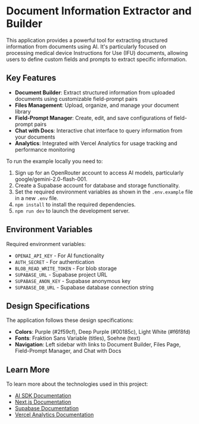 # Document Information Extractor and Builder

This application provides a powerful tool for extracting structured information from documents using AI. It's particularly focused on processing medical device Instructions for Use (IFU) documents, allowing users to define custom fields and prompts to extract specific information.

## Key Features

- **Document Builder**: Extract structured information from uploaded documents using customizable field-prompt pairs
- **Files Management**: Upload, organize, and manage your document library
- **Field-Prompt Manager**: Create, edit, and save configurations of field-prompt pairs
- **Chat with Docs**: Interactive chat interface to query information from your documents
- **Analytics**: Integrated with Vercel Analytics for usage tracking and performance monitoring

To run the example locally you need to:

1. Sign up for an OpenRouter account to access AI models, particularly google/gemini-2.0-flash-001.
2. Create a Supabase account for database and storage functionality.
3. Set the required environment variables as shown in the `.env.example` file in a new `.env` file.
4. `npm install` to install the required dependencies.
5. `npm run dev` to launch the development server.

## Environment Variables

Required environment variables:
- `OPENAI_API_KEY` - For AI functionality
- `AUTH_SECRET` - For authentication
- `BLOB_READ_WRITE_TOKEN` - For blob storage
- `SUPABASE_URL` - Supabase project URL
- `SUPABASE_ANON_KEY` - Supabase anonymous key
- `SUPABASE_DB_URL` - Supabase database connection string

## Design Specifications

The application follows these design specifications:
- **Colors**: Purple (#2f59cf), Deep Purple (#00185c), Light White (#f6f8fd)
- **Fonts**: Fraktion Sans Variable (titles), Soehne (text)
- **Navigation**: Left sidebar with links to Document Builder, Files Page, Field-Prompt Manager, and Chat with Docs

## Learn More

To learn more about the technologies used in this project:

- [AI SDK Documentation](https://sdk.vercel.ai/docs)
- [Next.js Documentation](https://nextjs.org/docs)
- [Supabase Documentation](https://supabase.com/docs)
- [Vercel Analytics Documentation](https://vercel.com/docs/analytics)
